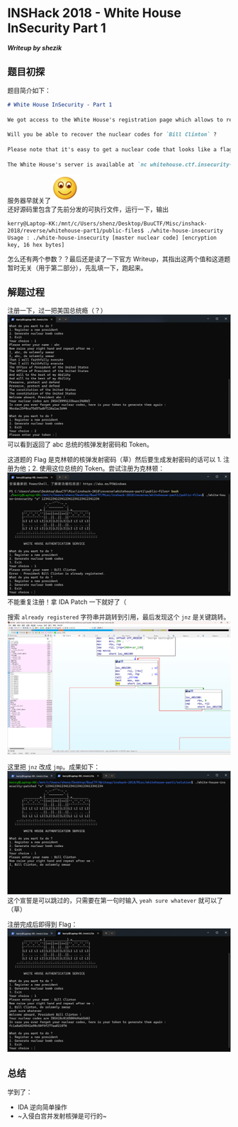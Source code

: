 # INSHack 2018 - White House InSecurity Part 1
***Writeup by shezik***

## 题目初探
题目简介如下：  
```markdown
# White House InSecurity - Part 1

We got access to the White House's registration page which allows to recover nuclear bomb codes.

Will you be able to recover the nuclear codes for `Bill Clinton` ?

Please note that it's easy to get a nuclear code that looks like a flag for any username, but only `Bill Clinton`'s code will be valid (and you guessed it, the system won't let you get that one too easily).

The White House's server is available at `nc whitehouse.ctf.insecurity-insa.fr 18470`
```

服务器早就关了![](assets/smileyFace.png)  
还好源码里包含了先前分发的可执行文件，运行一下，输出  
```shell
kerry@Laptop-KK:/mnt/c/Users/shenz/Desktop/BuuCTF/Misc/inshack-2018/reverse/whitehouse-part1/public-files$ ./white-house-insecurity
Usage : ./white-house-insecurity [master nuclear code] [encryption key, 16 hex bytes]
```

怎么还有两个参数？？最后还是读了一下官方 Writeup，其指出这两个值和这道题暂时无关（用于第二部分），先乱填一下，跑起来。

## 解题过程
注册一下，过一把美国总统瘾（？）
![](assets/presidentAbc.png)  
可以看到返回了 abc 总统的核弹发射密码和 Token。

这道题的 Flag 是克林顿的核弹发射密码（草）然后要生成发射密码的话可以 1. 注册为他；2. 使用这位总统的 Token。尝试注册为克林顿：  
![](assets/alreadyRegistered.png)  
不能重复注册！拿 IDA Patch 一下就好了（

搜索 `already registered` 字符串并跳转到引用，最后发现这个 `jnz` 是关键跳转。  
![](assets/criticalJump.png)

这里把 `jnz` 改成 `jmp`。成果如下：  
![](assets/patched.png)  
这个宣誓是可以跳过的，只需要在第一句时输入 `yeah sure whatever` 就可以了（草）

注册完成后即得到 Flag：  
![](assets/flag.png)

## 总结
学到了：
- IDA 逆向简单操作
- ~入侵白宫并发射核弹是可行的~
